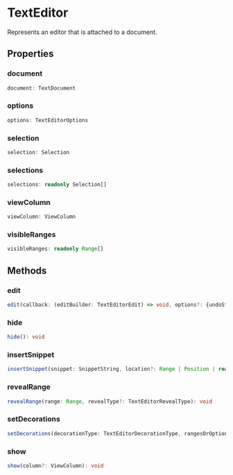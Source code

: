 # TextEditor

Represents an editor that is attached to a document.

## Properties

### document

```typescript
document: TextDocument
```

### options

```typescript
options: TextEditorOptions
```

### selection

```typescript
selection: Selection
```

### selections

```typescript
selections: readonly Selection[]
```

### viewColumn

```typescript
viewColumn: ViewColumn
```

### visibleRanges

```typescript
visibleRanges: readonly Range[]
```

## Methods

### edit

```typescript
edit(callback: (editBuilder: TextEditorEdit) => void, options?: {undoStopAfter: boolean, undoStopBefore: boolean}): Thenable<boolean>
```

### hide

```typescript
hide(): void
```

### insertSnippet

```typescript
insertSnippet(snippet: SnippetString, location?: Range | Position | readonly Range[] | readonly Position[], options?: {undoStopAfter: boolean, undoStopBefore: boolean}): Thenable<boolean>
```

### revealRange

```typescript
revealRange(range: Range, revealType?: TextEditorRevealType): void
```

### setDecorations

```typescript
setDecorations(decorationType: TextEditorDecorationType, rangesOrOptions: readonly Range[] | readonly DecorationOptions[]): void
```

### show

```typescript
show(column?: ViewColumn): void
```


